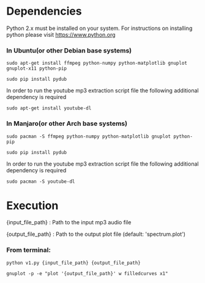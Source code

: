 # Dependencies




Python 2.x must be installed on your system. For instructions on installing python please visit https://www.python.org

### In Ubuntu(or other Debian base systems)
```
sudo apt-get install ffmpeg python-numpy python-matplotlib gnuplot gnuplot-x11 python-pip

sudo pip install pydub
```
In order to run the youtube mp3 extraction script file the following additional dependency is required
```
sudo apt-get install youtube-dl
```

### In Manjaro(or other Arch base systems)
```
sudo pacman -S ffmpeg python-numpy python-matplotlib gnuplot python-pip

sudo pip install pydub
```
In order to run the youtube mp3 extraction script file the following additional dependency is required
```
sudo pacman -S youtube-dl
```



# Execution




{input_file_path}	:	Path to the input mp3 audio file

{output_file_path}	:	Path to the output plot file (default: 'spectrum.plot')


### From terminal:
```
python v1.py {input_file_path} {output_file_path}

gnuplot -p -e "plot '{output_file_path}' w filledcurves x1"
```
